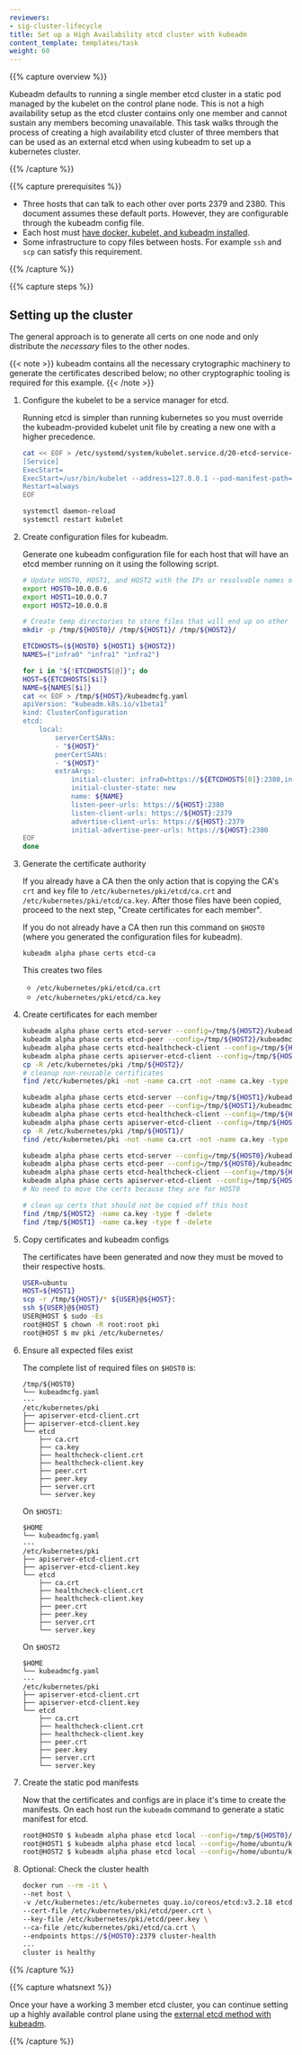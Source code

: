 ```yaml
---
reviewers:
- sig-cluster-lifecycle
title: Set up a High Availability etcd cluster with kubeadm
content_template: templates/task
weight: 60
---
```


{{% capture overview %}}

Kubeadm defaults to running a single member etcd cluster in a static pod managed
by the kubelet on the control plane node. This is not a high availability setup
as the etcd cluster contains only one member and cannot sustain any members
becoming unavailable. This task walks through the process of creating a high
availability etcd cluster of three members that can be used as an external etcd
when using kubeadm to set up a kubernetes cluster.

{{% /capture %}}

{{% capture prerequisites %}}

* Three hosts that can talk to each other over ports 2379 and 2380. This
  document assumes these default ports. However, they are configurable through
  the kubeadm config file.
* Each host must [have docker, kubelet, and kubeadm installed][toolbox].
* Some infrastructure to copy files between hosts. For example `ssh` and `scp`
  can satisfy this requirement.

[toolbox]: /docs/setup/independent/install-kubeadm/

{{% /capture %}}

{{% capture steps %}}

## Setting up the cluster

The general approach is to generate all certs on one node and only distribute
the *necessary* files to the other nodes.

{{< note >}}
kubeadm contains all the necessary crytographic machinery to generate
the certificates described below; no other cryptographic tooling is required for
this example.
{{< /note >}}


1. Configure the kubelet to be a service manager for etcd.

    Running etcd is simpler than running kubernetes so you must override the
    kubeadm-provided kubelet unit file by creating a new one with a higher
    precedence.

    ```sh
    cat << EOF > /etc/systemd/system/kubelet.service.d/20-etcd-service-manager.conf
    [Service]
    ExecStart=
    ExecStart=/usr/bin/kubelet --address=127.0.0.1 --pod-manifest-path=/etc/kubernetes/manifests --allow-privileged=true
    Restart=always
    EOF

    systemctl daemon-reload
    systemctl restart kubelet
    ```

1. Create configuration files for kubeadm.

    Generate one kubeadm configuration file for each host that will have an etcd
    member running on it using the following script.

    ```sh
    # Update HOST0, HOST1, and HOST2 with the IPs or resolvable names of your hosts
    export HOST0=10.0.0.6
    export HOST1=10.0.0.7
    export HOST2=10.0.0.8

    # Create temp directories to store files that will end up on other hosts.
    mkdir -p /tmp/${HOST0}/ /tmp/${HOST1}/ /tmp/${HOST2}/

    ETCDHOSTS=(${HOST0} ${HOST1} ${HOST2})
    NAMES=("infra0" "infra1" "infra2")

    for i in "${!ETCDHOSTS[@]}"; do
    HOST=${ETCDHOSTS[$i]}
    NAME=${NAMES[$i]}
    cat << EOF > /tmp/${HOST}/kubeadmcfg.yaml
    apiVersion: "kubeadm.k8s.io/v1beta1"
    kind: ClusterConfiguration
    etcd:
        local:
            serverCertSANs:
            - "${HOST}"
            peerCertSANs:
            - "${HOST}"
            extraArgs:
                initial-cluster: infra0=https://${ETCDHOSTS[0]}:2380,infra1=https://${ETCDHOSTS[1]}:2380,infra2=https://${ETCDHOSTS[2]}:2380
                initial-cluster-state: new
                name: ${NAME}
                listen-peer-urls: https://${HOST}:2380
                listen-client-urls: https://${HOST}:2379
                advertise-client-urls: https://${HOST}:2379
                initial-advertise-peer-urls: https://${HOST}:2380
    EOF
    done
    ```

1. Generate the certificate authority

    If you already have a CA then the only action that is copying the CA's `crt` and
    `key` file to `/etc/kubernetes/pki/etcd/ca.crt` and
    `/etc/kubernetes/pki/etcd/ca.key`. After those files have been copied,
    proceed to the next step, "Create certificates for each member".

    If you do not already have a CA then run this command on `$HOST0` (where you
    generated the configuration files for kubeadm).

    ```
    kubeadm alpha phase certs etcd-ca
    ```

    This creates two files

    - `/etc/kubernetes/pki/etcd/ca.crt`
    - `/etc/kubernetes/pki/etcd/ca.key`

1. Create certificates for each member

    ```sh
    kubeadm alpha phase certs etcd-server --config=/tmp/${HOST2}/kubeadmcfg.yaml
    kubeadm alpha phase certs etcd-peer --config=/tmp/${HOST2}/kubeadmcfg.yaml
    kubeadm alpha phase certs etcd-healthcheck-client --config=/tmp/${HOST2}/kubeadmcfg.yaml
    kubeadm alpha phase certs apiserver-etcd-client --config=/tmp/${HOST2}/kubeadmcfg.yaml
    cp -R /etc/kubernetes/pki /tmp/${HOST2}/
    # cleanup non-reusable certificates
    find /etc/kubernetes/pki -not -name ca.crt -not -name ca.key -type f -delete

    kubeadm alpha phase certs etcd-server --config=/tmp/${HOST1}/kubeadmcfg.yaml
    kubeadm alpha phase certs etcd-peer --config=/tmp/${HOST1}/kubeadmcfg.yaml
    kubeadm alpha phase certs etcd-healthcheck-client --config=/tmp/${HOST1}/kubeadmcfg.yaml
    kubeadm alpha phase certs apiserver-etcd-client --config=/tmp/${HOST1}/kubeadmcfg.yaml
    cp -R /etc/kubernetes/pki /tmp/${HOST1}/
    find /etc/kubernetes/pki -not -name ca.crt -not -name ca.key -type f -delete

    kubeadm alpha phase certs etcd-server --config=/tmp/${HOST0}/kubeadmcfg.yaml
    kubeadm alpha phase certs etcd-peer --config=/tmp/${HOST0}/kubeadmcfg.yaml
    kubeadm alpha phase certs etcd-healthcheck-client --config=/tmp/${HOST0}/kubeadmcfg.yaml
    kubeadm alpha phase certs apiserver-etcd-client --config=/tmp/${HOST0}/kubeadmcfg.yaml
    # No need to move the certs because they are for HOST0

    # clean up certs that should not be copied off this host
    find /tmp/${HOST2} -name ca.key -type f -delete
    find /tmp/${HOST1} -name ca.key -type f -delete
    ```

1. Copy certificates and kubeadm configs

    The certificates have been generated and now they must be moved to their
    respective hosts.

     ```sh
     USER=ubuntu
     HOST=${HOST1}
     scp -r /tmp/${HOST}/* ${USER}@${HOST}:
     ssh ${USER}@${HOST}
     USER@HOST $ sudo -Es
     root@HOST $ chown -R root:root pki
     root@HOST $ mv pki /etc/kubernetes/
     ```

1. Ensure all expected files exist

    The complete list of required files on `$HOST0` is:

    ```
    /tmp/${HOST0}
    └── kubeadmcfg.yaml
    ---
    /etc/kubernetes/pki
    ├── apiserver-etcd-client.crt
    ├── apiserver-etcd-client.key
    └── etcd
        ├── ca.crt
        ├── ca.key
        ├── healthcheck-client.crt
        ├── healthcheck-client.key
        ├── peer.crt
        ├── peer.key
        ├── server.crt
        └── server.key
    ```

    On `$HOST1`:

    ```
    $HOME
    └── kubeadmcfg.yaml
    ---
    /etc/kubernetes/pki
    ├── apiserver-etcd-client.crt
    ├── apiserver-etcd-client.key
    └── etcd
        ├── ca.crt
        ├── healthcheck-client.crt
        ├── healthcheck-client.key
        ├── peer.crt
        ├── peer.key
        ├── server.crt
        └── server.key
    ```

    On `$HOST2`

    ```
    $HOME
    └── kubeadmcfg.yaml
    ---
    /etc/kubernetes/pki
    ├── apiserver-etcd-client.crt
    ├── apiserver-etcd-client.key
    └── etcd
        ├── ca.crt
        ├── healthcheck-client.crt
        ├── healthcheck-client.key
        ├── peer.crt
        ├── peer.key
        ├── server.crt
        └── server.key
    ```

1. Create the static pod manifests

    Now that the certificates and configs are in place it's time to create the
    manifests. On each host run the `kubeadm` command to generate a static manifest
    for etcd.

    ```sh
    root@HOST0 $ kubeadm alpha phase etcd local --config=/tmp/${HOST0}/kubeadmcfg.yaml
    root@HOST1 $ kubeadm alpha phase etcd local --config=/home/ubuntu/kubeadmcfg.yaml
    root@HOST2 $ kubeadm alpha phase etcd local --config=/home/ubuntu/kubeadmcfg.yaml
    ```

1. Optional: Check the cluster health

    ```sh
    docker run --rm -it \
    --net host \
    -v /etc/kubernetes:/etc/kubernetes quay.io/coreos/etcd:v3.2.18 etcdctl \
    --cert-file /etc/kubernetes/pki/etcd/peer.crt \
    --key-file /etc/kubernetes/pki/etcd/peer.key \
    --ca-file /etc/kubernetes/pki/etcd/ca.crt \
    --endpoints https://${HOST0}:2379 cluster-health
    ...
    cluster is healthy
    ```

{{% /capture %}}

{{% capture whatsnext %}}

Once your have a working 3 member etcd cluster, you can continue setting up a
highly available control plane using the [external etcd method with
kubeadm](/docs/setup/independent/high-availability/).

{{% /capture %}}


